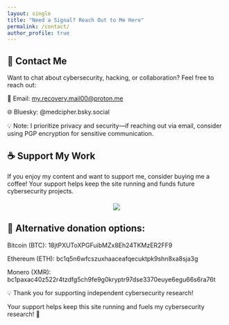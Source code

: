 ```yaml
---
layout: single
title: "Need a Signal? Reach Out to Me Here"
permalink: /contact/
author_profile: true
---
```


## 📧 Contact Me

Want to chat about cybersecurity, hacking, or collaboration? Feel free to reach out:

📩 Email: my.recovery.mail00@proton.me

🌐 Bluesky: @medcipher.bsky.social

💡 Note: I prioritize privacy and security—if reaching out via email, consider using PGP encryption for sensitive communication.

## ☕ Support My Work  

<p>If you enjoy my content and want to support me, consider buying me a coffee! Your support helps keep the site running and funds future cybersecurity projects.</p>

<!-- Buy Me a Coffee Button -->
<div style="text-align: center; margin-top: 20px;">
    <a href="https://www.buymeacoffee.com/medcipher">
        <img src="https://img.buymeacoffee.com/button-api/?text=Buy me a coffee&emoji=☕&slug=medcipher&button_colour=1692d0&font_colour=ffffff&font_family=Lato&outline_colour=ffffff&coffee_colour=FFDD00" />
    </a>
</div>

## 🔗 Alternative donation options:

Bitcoin (BTC): 18jtPXUToXPGFuibMZx8Eh24TKMzER2FF9

Ethereum (ETH): bc1q5n6wfcszuxhaaceafqecuktpk9shn8xa8sja3g

Monero (XMR): bc1paxac40z522r4tzdfg5ch9fe9g0kryptr97dse3370euye6egu66s6ra76t

💡 Thank you for supporting independent cybersecurity research!

Your support helps keep this site running and fuels my cybersecurity research! 🚀
